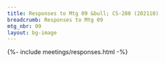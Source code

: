 ```yaml
---
title: Responses to Mtg 09 &bull; CS-280 (202110)
breadcrumb: Responses to Mtg 09
mtg_nbr: 09
layout: bg-image
---
```


{%- include meetings/responses.html -%}
